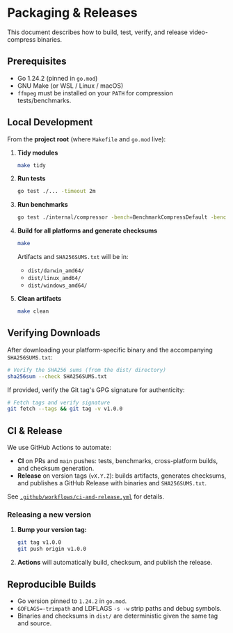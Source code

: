 # Packaging & Releases

This document describes how to build, test, verify, and release video-compress binaries.

## Prerequisites

- Go 1.24.2 (pinned in `go.mod`)
- GNU Make (or WSL / Linux / macOS)
- `ffmpeg` must be installed on your `PATH` for compression tests/benchmarks.

## Local Development

From the **project root** (where `Makefile` and `go.mod` live):

1. **Tidy modules**

   ```bash
   make tidy
   ```

2. **Run tests**

   ```bash
   go test ./... -timeout 2m
   ```

3. **Run benchmarks**

   ```bash
   go test ./internal/compressor -bench=BenchmarkCompressDefault -benchtime=1s
   ```

4. **Build for all platforms and generate checksums**

   ```bash
   make
   ```

   Artifacts and `SHA256SUMS.txt` will be in:

   - `dist/darwin_amd64/`
   - `dist/linux_amd64/`
   - `dist/windows_amd64/`

5. **Clean artifacts**
   ```bash
   make clean
   ```

## Verifying Downloads

After downloading your platform-specific binary and the accompanying `SHA256SUMS.txt`:

```bash
# Verify the SHA256 sums (from the dist/ directory)
sha256sum --check SHA256SUMS.txt
```

If provided, verify the Git tag's GPG signature for authenticity:

```bash
# Fetch tags and verify signature
git fetch --tags && git tag -v v1.0.0
```

## CI & Release

We use GitHub Actions to automate:

- **CI** on PRs and `main` pushes: tests, benchmarks, cross-platform builds, and checksum generation.
- **Release** on version tags (`vX.Y.Z`): builds artifacts, generates checksums, and publishes a GitHub Release with binaries and `SHA256SUMS.txt`.

See [`.github/workflows/ci-and-release.yml`](.github/workflows/ci-and-release.yml) for details.

### Releasing a new version

1. **Bump your version tag:**
   ```bash
   git tag v1.0.0
   git push origin v1.0.0
   ```
2. **Actions** will automatically build, checksum, and publish the release.

## Reproducible Builds

- Go version pinned to `1.24.2` in `go.mod`.
- `GOFLAGS=-trimpath` and LDFLAGS `-s -w` strip paths and debug symbols.
- Binaries and checksums in `dist/` are deterministic given the same tag and source.
